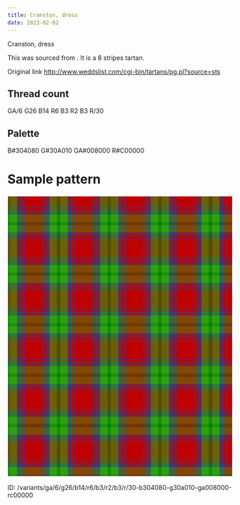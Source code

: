 ```yaml
---
title: Cranston, dress
date: 2023-02-02
---
```

Cranston, dress

This was sourced from <no value>.  It is a 8 stripes tartan.

Original link http://www.weddslist.com/cgi-bin/tartans/pg.pl?source=sts

## Thread count
GA/6 G26 B14 R6 B3 R2 B3 R/30

## Palette
B#304080 G#30A010 GA#008000 R#C00000

# Sample pattern

![Tartan detail](tartan.png "GA/6 G26 B14 R6 B3 R2 B3 R/30 tartan")

ID: /variants/ga/6/g26/b14/r6/b3/r2/b3/r/30-b304080-g30a010-ga008000-rc00000